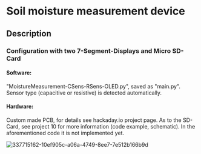 # Soil moisture measurement device

## Description

### Configuration with two 7-Segment-Displays and Micro SD-Card

#### Software: 

"MoistureMeasurement-CSens-RSens-OLED.py", saved as "main.py". Sensor type (capacitive or resistive) is detected automatically.

#### Hardware: 

Custom made PCB, for details see hackaday.io project page. As to the SD-Card, see project 10 for more information (code example, schematic). In the aforementioned code it is not implemented yet.

![337715162-10ef905c-a06a-4749-8ee7-7e512b166b9d](https://github.com/user-attachments/assets/0c962235-a1d7-45bf-a56b-955e97db3380)
